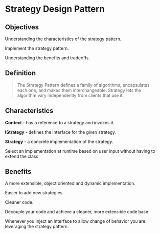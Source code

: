 # Strategy Design Pattern

## Objectives

Understanding the characteristics of the strategy pattern.

Implement the strategy pattern.

Understanding the benefits and tradeoffs.

## Definition

> The Strategy Pattern defines a family of algorithms, encapsulates each one, and makes them interchangeable. Strategy lets the algorithm vary independently from clients that use it.

## Characteristics

**Context** - has a reference to a strategy and invokes it.

**IStrategy** - defines the interface for the given strategy.

**Strategy** - a concrete implementation of the strategy.

Select an implementation at runtime based on user input without having to extend the class.

## Benefits

A more extensible, object oriented and dynamic implementation.

Easier to add new strategies.

Cleaner code.

Decouple your code and achieve a cleaner, more extensible code base.

Whenever you inject an interface to allow change of behavior you are leveraging the strategy pattern.
